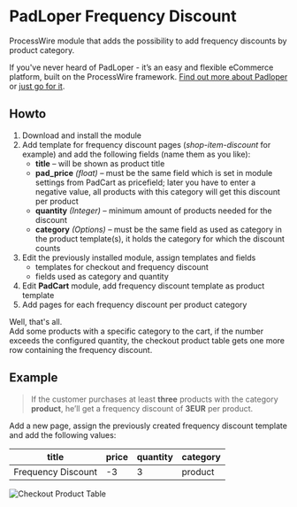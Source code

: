 # PadLoper Frequency Discount

ProcessWire module that adds the possibility to add frequency discounts by product category.

If you've never heard of PadLoper - it’s an easy and flexible eCommerce platform, built on the ProcessWire framework. [Find out more about Padloper](https://padloper.pw/) or [just go for it](https://padloper.pw/buy/).


## Howto

1. Download and install the module
2. Add template for frequency discount pages (*shop-item-discount* for example) and add the following fields (name them as you like): 
    - **title** – will be shown as product title
    - **pad_price** *(float)* – must be the same field which is  set in module settings from PadCart as pricefield; later you have to enter a negative value, all products with this category will get this discount per product
    - **quantity** *(Integer)* – minimum amount of products needed for the discount
    - **category** *(Options)* – must be the same field as used as category in the product template(s), it holds the category for which the discount counts
3. Edit the previously installed module, assign templates and fields
    - templates for checkout and frequency discount
    - fields used as category and quantity
4. Edit **PadCart** module, add frequency discount template as product template
5. Add pages for each frequency discount per product category

Well, that's all.  
Add some products with a specific category to the cart, if the number exceeds the configured quantity, the checkout product table gets one more row containing the frequency discount.

## Example

> If the customer purchases at least **three** products with the category **product**, he’ll get a frequency discount of **3EUR** per product.

Add a new page, assign the previously created frequency discount template and add the following values:

| title              | price | quantity | category |
|--------------------|-------|----------|----------|
| Frequency Discount | -3    | 3        | product  |

![Checkout Product Table](https://github.com/justb3a/processwire-padfrequencydiscount/blob/master/checkout-table.jpg)
